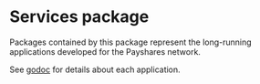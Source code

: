 # Services package

Packages contained by this package represent the long-running applications developed for the Payshares network.

See [godoc](https://godoc.org/github.com/payshares/go/services) for details about each application.